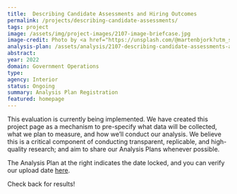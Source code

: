 ```yaml
---
title:  Describing Candidate Assessments and Hiring Outcomes
permalink: /projects/describing-candidate-assessments/
tags: project  
image: /assets/img/project-images/2107-image-briefcase.jpg
image-credit: Photo by <a href="https://unsplash.com/@martenbjork?utm_source=unsplash&utm_medium=referral&utm_content=creditCopyText">Marten Bjork</a> on <a href="https://unsplash.com/?utm_source=unsplash&utm_medium=referral&utm_content=creditCopyText">Unsplash</a>
analysis-plan: /assets/analysis/2107-describing-candidate-assessments-analysis-plan.pdf
abstract: 
year: 2022  
domain: Government Operations
type: 
agency: Interior
status: Ongoing
summary: Analysis Plan Registration
featured: homepage
---
```

This evaluation is currently being implemented. We have created this project page as a mechanism to pre-specify what data will be collected, what we plan to measure, and how we’ll conduct our analysis. We believe this is a critical component of conducting transparent, replicable, and high-quality research; and aim to share our Analysis Plans whenever possible.

The Analysis Plan at the right indicates the date locked, and you can verify our upload date <a href="https://github.com/gsa-oes/office-of-evaluation-sciences/commits/master/assets/analysis/2107-describing-candidate-assessments-analysis-plan.pdf">here</a>. 

Check back for results!
